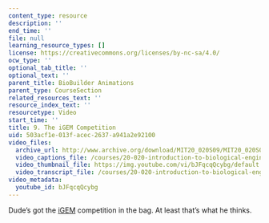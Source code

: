 ```yaml
---
content_type: resource
description: ''
end_time: ''
file: null
learning_resource_types: []
license: https://creativecommons.org/licenses/by-nc-sa/4.0/
ocw_type: ''
optional_tab_title: ''
optional_text: ''
parent_title: BioBuilder Animations
parent_type: CourseSection
related_resources_text: ''
resource_index_text: ''
resourcetype: Video
start_time: ''
title: 9. The iGEM Competition
uid: 503acf1e-013f-acec-2637-a941a2e92100
video_files:
  archive_url: http://www.archive.org/download/MIT20_020S09/MIT20_020S09_igem.mp4
  video_captions_file: /courses/20-020-introduction-to-biological-engineering-design-spring-2009/f2c5a488530f50898d7c0d14d2ef9df1_bJFqcqQcybg.vtt
  video_thumbnail_file: https://img.youtube.com/vi/bJFqcqQcybg/default.jpg
  video_transcript_file: /courses/20-020-introduction-to-biological-engineering-design-spring-2009/9dbf8123ca7823812828f73820854c2b_bJFqcqQcybg.pdf
video_metadata:
  youtube_id: bJFqcqQcybg
---
```


Dude’s got the [iGEM](http://ung.igem.org/) competition in the bag. At least that’s what he thinks.

